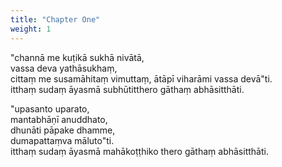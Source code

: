 ```yaml
---
title: "Chapter One"
weight: 1
--- 
```

 "channā me kuṭikā sukhā nivātā,  
 vassa deva yathāsukhaṃ,  
 cittaṃ me susamāhitaṃ vimuttaṃ, 
 ātāpī viharāmi vassa devā"ti.  
 itthaṃ sudaṃ āyasmā subhūtitthero gāthaṃ abhāsitthāti.
  
 
 "upasanto uparato,  
 mantabhāṇī anuddhato,  
 dhunāti pāpake dhamme,  
 dumapattaṃva māluto"ti.  
 itthaṃ sudaṃ āyasmā mahākoṭṭhiko thero gāthaṃ abhāsitthāti.
 
